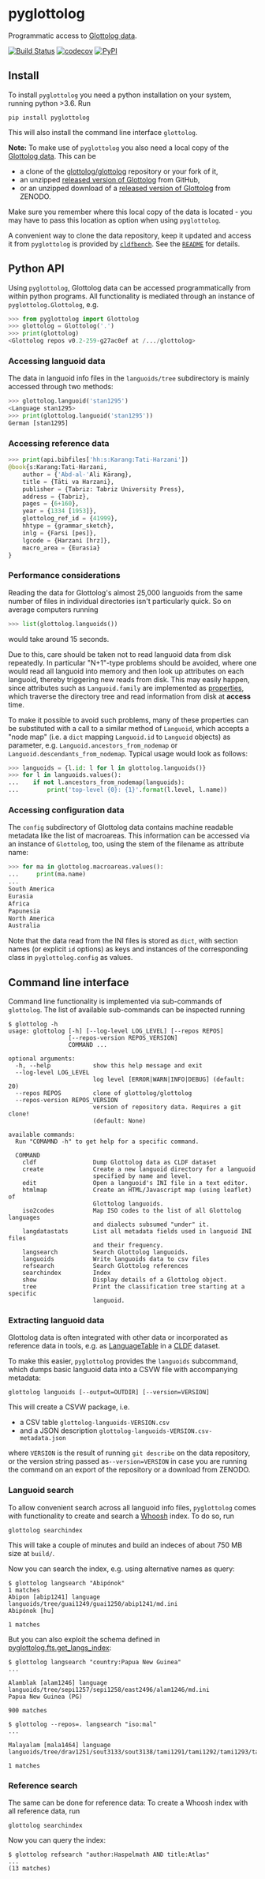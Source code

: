# pyglottolog

Programmatic access to [Glottolog data](https://github.com/glottolog/glottolog).

[![Build Status](https://github.com/glottolog/pyglottolog/workflows/tests/badge.svg)](https://github.com/glottolog/pyglottolog/actions?query=workflow%3Atests)
[![codecov](https://codecov.io/gh/glottolog/pyglottolog/branch/master/graph/badge.svg)](https://codecov.io/gh/glottolog/pyglottolog)
[![PyPI](https://img.shields.io/pypi/v/pyglottolog.svg)](https://pypi.org/project/pyglottolog)


## Install

To install `pyglottolog` you need a python installation on your system, running python >3.6. Run
```shell script
pip install pyglottolog
```

This will also install the command line interface `glottolog`.

**Note:** To make use of `pyglottolog` you also need a local copy of the
[Glottolog data](https://github.com/glottolog/glottolog). This can be
- a clone of the [glottolog/glottolog](https://github.com/glottolog/glottolog) repository or your fork of it,
- an unzipped [released version of Glottolog](https://github.com/glottolog/glottolog/releases) from GitHub,
- or an unzipped download of a [released version of Glottolog](https://doi.org/10.5281/zenodo.596479) from ZENODO.

Make sure you remember where this local copy of the data is located - you may
have to pass this location as option when using `pyglottolog`.

A convenient way to clone the data repository, keep it updated and access it
from `pyglottolog` is provided
by [`cldfbench`](https://pypi.org/project/cldfbench). See the [`README`](https://github.com/cldf/cldfbench#catalogs) for details.


## Python API

Using `pyglottolog`, Glottolog data can be accessed programmatically from within python programs.
All functionality is mediated through an instance of `pyglottolog.Glottolog`, e.g.
```python
>>> from pyglottolog import Glottolog
>>> glottolog = Glottolog('.')
>>> print(glottolog)
<Glottolog repos v0.2-259-g27ac0ef at /.../glottolog>
```

### Accessing languoid data

The data in languoid info files in the `languoids/tree` subdirectory is mainly accessed through
two methods:

```python
>>> glottolog.languoid('stan1295')
<Language stan1295>
>>> print(glottolog.languoid('stan1295'))
German [stan1295]
```

### Accessing reference data
```python
>>> print(api.bibfiles['hh:s:Karang:Tati-Harzani'])
@book{s:Karang:Tati-Harzani,
    author = {'Abd-al-'Ali Kārang},
    title = {Tāti va Harzani},
    publisher = {Tabriz: Tabriz University Press},
    address = {Tabriz},
    pages = {6+160},
    year = {1334 [1953]},
    glottolog_ref_id = {41999},
    hhtype = {grammar_sketch},
    inlg = {Farsi [pes]},
    lgcode = {Harzani [hrz]},
    macro_area = {Eurasia}
}
```

### Performance considerations

Reading the data for Glottolog's almost 25,000 languoids from the same number of files in individual
directories isn't particularly quick. So on average computers running
```python
>>> list(glottolog.languoids())
```
would take around 15 seconds.

Due to this, care should be taken not to read languoid data from disk repeatedly. In particular
"N+1"-type problems should be avoided, where one would read all languoid into memory and then look
up attributes on each languoid, thereby triggering new reads from disk. This may easily happen,
since attributes such as `Languoid.family` are implemented as
[properties](https://docs.python.org/3/howto/descriptor.html#properties), which traverse the
directory tree and read information from disk at **access** time.

To make it possible to avoid such problems, many of these properties can be substituted with a call
to a similar method of `Languoid`, which accepts a "node map" (i.e. a `dict` mapping `Languoid.id` 
to `Languoid` objects) as parameter, e.g. `Languoid.ancestors_from_nodemap` or
`Languoid.descendants_from_nodemap`. Typical usage would look as follows:
```python
>>> languoids = {l.id: l for l in glottolog.languoids()}
>>> for l in languoids.values():
...    if not l.ancestors_from_nodemap(languoids):
...        print('top-level {0}: {1}'.format(l.level, l.name))
```


### Accessing configuration data

The `config` subdirectory of Glottolog data contains machine readable metadata like the list
of macroareas. This information can be accessed via an instance of `Glottolog`, too, using the
stem of the filename as attribute name:
```python
>>> for ma in glottolog.macroareas.values():
...     print(ma.name)
...     
South America
Eurasia
Africa
Papunesia
North America
Australia
```

Note that the data read from the INI files is stored as `dict`, with section names (or explicit
`id` options) as keys and instances of the corresponding class in `pyglottolog.config` as
values.


## Command line interface

Command line functionality is implemented via sub-commands of `glottolog`. The list of
available sub-commands can be inspected running
```shell script
$ glottolog -h
usage: glottolog [-h] [--log-level LOG_LEVEL] [--repos REPOS]
                 [--repos-version REPOS_VERSION]
                 COMMAND ...

optional arguments:
  -h, --help            show this help message and exit
  --log-level LOG_LEVEL
                        log level [ERROR|WARN|INFO|DEBUG] (default: 20)
  --repos REPOS         clone of glottolog/glottolog
  --repos-version REPOS_VERSION
                        version of repository data. Requires a git clone!
                        (default: None)

available commands:
  Run "COMAMND -h" to get help for a specific command.

  COMMAND
    cldf                Dump Glottolog data as CLDF dataset
    create              Create a new languoid directory for a languoid
                        specified by name and level.
    edit                Open a languoid's INI file in a text editor.
    htmlmap             Create an HTML/Javascript map (using leaflet) of
                        Glottolog languoids.
    iso2codes           Map ISO codes to the list of all Glottolog languages
                        and dialects subsumed "under" it.
    langdatastats       List all metadata fields used in languoid INI files
                        and their frequency.
    langsearch          Search Glottolog languoids.
    languoids           Write languoids data to csv files
    refsearch           Search Glottolog references
    searchindex         Index
    show                Display details of a Glottolog object.
    tree                Print the classification tree starting at a specific
                        languoid.
```


### Extracting languoid data

Glottolog data is often integrated with other data or incorporated as reference
data in tools, e.g. as [LanguageTable](https://github.com/cldf/cldf/tree/master/components/languages)
in a [CLDF](https://cldf.clld.org) dataset.

To make this easier, `pyglottolog` provides the `languoids` subcommand, which
dumps basic languoid data into a CSVW file with accompanying metadata:

```shell script
glottolog languoids [--output=OUTDIR] [--version=VERSION]
```

This will create a CSVW package, i.e. 
- a CSV table `glottolog-languoids-VERSION.csv`
- and a JSON description `glottolog-languoids-VERSION.csv-metadata.json`

where `VERSION` is the result of running `git describe` on the data repository,
or the version string passed as`--version=VERSION` in case you are running the command
on an export of the repository or a download from ZENODO.


### Languoid search

To allow convenient search across all languoid info files, `pyglottolog` comes with functionality
to create and search a [Whoosh](https://whoosh.readthedocs.io/en/latest/intro.html) index. To do
so, run
```shell script
glottolog searchindex
```

This will take a couple of minutes and build an indeces of about 750 MB size at `build/`.

Now you can search the index, e.g. using alternative names as query:
```shell script
$ glottolog langsearch "Abipónok"
1 matches
Abipon [abip1241] language
languoids/tree/guai1249/guai1250/abip1241/md.ini
Abipónok [hu]

1 matches
```

But you can also exploit the schema defined in [pyglottolog.fts.get_langs_index](src/pyglottolog/fts.py):
```shell script
$ glottolog langsearch "country:Papua New Guinea"
...

Alamblak [alam1246] language
languoids/tree/sepi1257/sepi1258/east2496/alam1246/md.ini
Papua New Guinea (PG)

900 matches

$ glottolog --repos=. langsearch "iso:mal"
...

Malayalam [mala1464] language
languoids/tree/drav1251/sout3133/sout3138/tami1291/tami1292/tami1293/tami1294/tami1297/tami1298/mala1541/mala1464/md.ini

1 matches
```


### Reference search

The same can be done for reference data: To create a Whoosh index with all reference data, run
```shell script
glottolog searchindex
```

Now you can query the index:
```shell script
$ glottolog refsearch "author:Haspelmath AND title:Atlas"
...
(13 matches)
```
